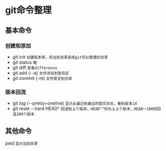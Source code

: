 # git命令整理
## 基本命令
### 创建和添加
* git init 	`创建版本库，将当前目录变成git可以管理的目录`
* git status	 `略`
* git diff	 	`查看difference`
* git add (--a)  		`文件添加到暂存区`
* git commit (-m)     	`文件提交到仓库`

### 版本回流
* git log (--pretty=oneline)   		`显示从最近到最远的提交日志，看到版本id`
* git reset --hard HEAD^  	`回退到上个版本，HEAD^^则为上上个版本，HEAD～100则回退100个版本`

## 其他命令
pwd  `显示当前目录`
